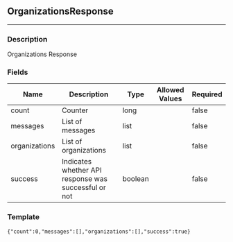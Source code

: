 ## OrganizationsResponse
---
### Description
Organizations Response
### Fields
| Name | Description | Type | Allowed Values | Required |
| ---- | ----------- | ---- | -------------- | -------- |
| count | Counter | long |  | false |
| messages | List of messages | list |  | false |
| organizations | List of organizations | list |  | false |
| success | Indicates whether API response was successful or not | boolean |  | false |
### Template
```
{"count":0,"messages":[],"organizations":[],"success":true}
```
